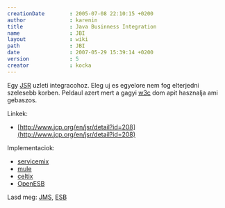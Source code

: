 ```yaml
---
creationDate        : 2005-07-08 22:10:15 +0200 
author              : karenin 
title               : Java Businness Integration 
name                : JBI 
layout              : wiki 
path                : JBI 
date                : 2007-05-29 15:39:14 +0200 
version             : 5 
creator             : kocka 
---
```

Egy [JSR](JSR.html) uzleti integracohoz. Eleg uj es egyelore nem fog elterjedni szelesebb korben. Peldaul azert mert a gagyi [w3c](w3c.html) dom apit hasznalja ami gebaszos.

Linkek:

*   [http://www.jcp.org/en/jsr/detail?id=208](http://www.jcp.org/en/jsr/detail?id=208)

Implementaciok:

*   [servicemix](servicemix.html)
*   [mule](mule.html)
*   [celtix](celtix.html)
*   [OpenESB](OpenESB.html)

Lasd meg: [JMS](JMS.html), [ESB](ESB.html)
